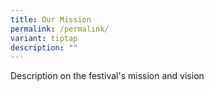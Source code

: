 ```yaml
---
title: Our Mission
permalink: /permalink/
variant: tiptap
description: ""
---
```

<p>Description on the festival's mission and vision</p>
